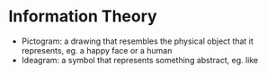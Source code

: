 # Information Theory

- Pictogram: a drawing that resembles the physical object that it represents, eg. a happy face or a human 
- Ideagram: a symbol that represents something abstract, eg. like